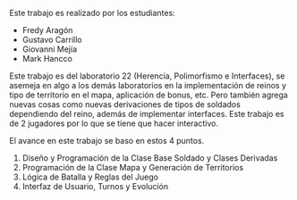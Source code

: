 Este trabajo es realizado por los estudiantes:

- Fredy Aragón
- Gustavo Carrillo
- Giovanni Mejía
- Mark Hancco

Este trabajo es del laboratorio 22 (Herencia, Polimorfismo e Interfaces), se asemeja en algo a los demás laboratorios en la implementación de
reinos y tipo de territorio en el mapa, aplicación de bonus, etc. Pero también agrega nuevas cosas como nuevas derivaciones de tipos de soldados dependiendo del reino, además de implementar interfaces.
Este trabajo es de 2 jugadores por lo que se tiene que hacer interactivo.

El avance en este trabajo se baso en estos 4 puntos.

1. Diseño y Programación de la Clase Base Soldado y Clases Derivadas
2. Programación de la Clase Mapa y Generación de Territorios
3. Lógica de Batalla y Reglas del Juego
4. Interfaz de Usuario, Turnos y Evolución
